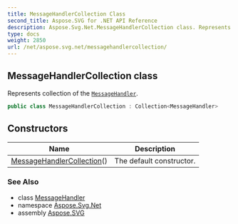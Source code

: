 ```yaml
---
title: MessageHandlerCollection Class
second_title: Aspose.SVG for .NET API Reference
description: Aspose.Svg.Net.MessageHandlerCollection class. Represents collection of the MessageHandler
type: docs
weight: 2850
url: /net/aspose.svg.net/messagehandlercollection/
---
```

## MessageHandlerCollection class

Represents collection of the [`MessageHandler`](../messagehandler/).

```csharp
public class MessageHandlerCollection : Collection<MessageHandler>
```

## Constructors

| Name | Description |
| --- | --- |
| [MessageHandlerCollection](messagehandlercollection/)() | The default constructor. |

### See Also

* class [MessageHandler](../messagehandler/)
* namespace [Aspose.Svg.Net](../../aspose.svg.net/)
* assembly [Aspose.SVG](../../)
